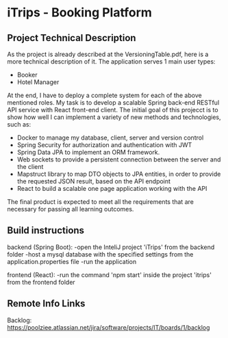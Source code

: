 # iTrips - Booking Platform

## Project Technical Description

As the project is already described at the VersioningTable.pdf, here is a more technical description of it.
The application serves 1 main user types:
- Booker
- Hotel Manager

At the end, I have to deploy a complete system for each of the above mentioned roles.
My task is to develop a scalable Spring back-end RESTful API service with React front-end client.
The initial goal of this projecct is to show how well I can implement a variety of new methods and technologies, such as:

- Docker to manage my database, client, server and version control
- Spring Security for authorization and authentication with JWT
- Spring Data JPA to implement an ORM framework.
- Web sockets to provide a persistent connection between the server and the client
- Mapstruct library to map DTO objects to JPA entities, in order to provide the requested JSON result, based on the API endpoint
- React to build a scalable one page application working with the API

The final product is expected to meet all the requirements that are necessary for passing all learning outcomes.

## Build instructions

backend (Spring Boot):
	-open the InteliJ project 'iTrips' from the backend folder
	-host a mysql database with the specified settings from the application.properties file
	-run the application

frontend (React):
	-run the command 'npm start' inside the project 'itrips' from the frontend folder

## Remote Info Links

Backlog:  https://poolziee.atlassian.net/jira/software/projects/IT/boards/1/backlog
